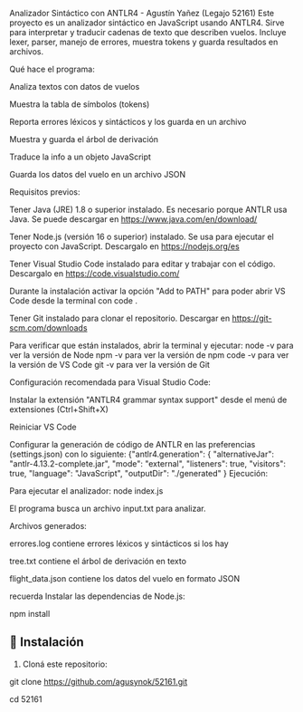 Analizador Sintáctico con ANTLR4 - Agustín Yañez (Legajo 52161)
Este proyecto es un analizador sintáctico en JavaScript usando ANTLR4.
Sirve para interpretar y traducir cadenas de texto que describen vuelos.
Incluye lexer, parser, manejo de errores, muestra tokens y guarda resultados en archivos.

Qué hace el programa:

Analiza textos con datos de vuelos

Muestra la tabla de símbolos (tokens)

Reporta errores léxicos y sintácticos y los guarda en un archivo

Muestra y guarda el árbol de derivación

Traduce la info a un objeto JavaScript

Guarda los datos del vuelo en un archivo JSON

Requisitos previos:

Tener Java (JRE) 1.8 o superior instalado. Es necesario porque ANTLR usa Java. Se puede descargar en https://www.java.com/en/download/

Tener Node.js (versión 16 o superior) instalado. Se usa para ejecutar el proyecto con JavaScript. Descargalo en https://nodejs.org/es

Tener Visual Studio Code instalado para editar y trabajar con el código. Descargalo en https://code.visualstudio.com/

Durante la instalación activar la opción "Add to PATH" para poder abrir VS Code desde la terminal con code .

Tener Git instalado para clonar el repositorio. Descargar en https://git-scm.com/downloads

Para verificar que están instalados, abrir la terminal y ejecutar:
node -v para ver la versión de Node
npm -v para ver la versión de npm
code -v para ver la versión de VS Code
git -v para ver la versión de Git

Configuración recomendada para Visual Studio Code:

Instalar la extensión "ANTLR4 grammar syntax support" desde el menú de extensiones (Ctrl+Shift+X)

Reiniciar VS Code

Configurar la generación de código de ANTLR en las preferencias (settings.json) con lo siguiente:
{"antlr4.generation": {
 "alternativeJar": "antlr-4.13.2-complete.jar",
 "mode": "external",
 "listeners": true,
 "visitors": true,
 "language": "JavaScript",
 "outputDir": "./generated"
 } 
 Ejecución:

Para ejecutar el analizador:
node index.js

El programa busca un archivo input.txt para analizar.

Archivos generados:

errores.log contiene errores léxicos y sintácticos si los hay

tree.txt contiene el árbol de derivación en texto

flight_data.json contiene los datos del vuelo en formato JSON

recuerda 
Instalar las dependencias de Node.js:

npm install

## 🔧 Instalación



1. Cloná este repositorio:

git clone https://github.com/agusynok/52161.git


cd 52161
